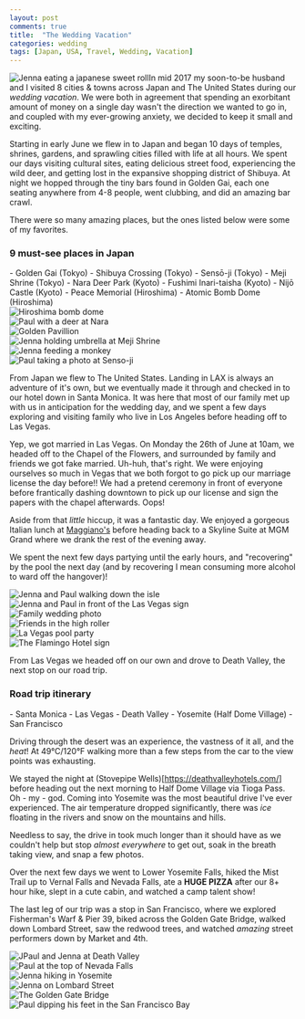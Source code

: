 ```yaml
---
layout: post
comments: true
title:  "The Wedding Vacation"
categories: wedding
tags: [Japan, USA, Travel, Wedding, Vacation]
---
```

<span class="image left"><img src="/images/wedding/japan-s01.png" alt="Jenna eating a japanese sweet roll" /></span>In mid 2017 my soon-to-be husband and I visited 8 cities & towns across Japan and The United States during our *wedding vacation*. We were both in agreement that spending an exorbitant amount of money on a single day wasn't the direction we wanted to go in, and coupled with my ever-growing anxiety, we decided to keep it small and exciting.

Starting in early June we flew in to Japan and began 10 days of temples, shrines, gardens, and sprawling cities filled with life at all hours. We spent our days visiting cultural sites, eating delicious street food, experiencing the wild deer, and getting lost in the expansive shopping district of Shibuya. At night we hopped through the tiny bars found in Golden Gai, each one seating anywhere from 4-8 people, went clubbing, and did an amazing bar crawl.

There were so many amazing places, but the ones listed below were some of my favorites.

<h3>9 must-see places in Japan</h3>
- Golden Gai (Tokyo)
- Shibuya Crossing (Tokyo)
- Sensō-ji (Tokyo)
- Meji Shrine (Tokyo)
- Nara Deer Park (Kyoto)
- Fushimi Inari-taisha (Kyoto)
- Nijō Castle (Kyoto)
- Peace Memorial (Hiroshima)
- Atomic Bomb Dome (Hiroshima)

<div class="box alt">
<div class="row uniform">
<div class="4u"><span class="image fit"><img src="/images/wedding/japan02.png" alt="Hiroshima bomb dome" /></span></div>
<div class="4u"><span class="image fit"><img src="/images/wedding/japan03.png" alt="Paul with a deer at Nara" /></span></div>
<div class="4u$"><span class="image fit"><img src="/images/wedding/japan04.png" alt="Golden Pavillion" /></span></div>
<div class="4u"><span class="image fit"><img src="/images/wedding/japan05.png" alt="Jenna holding umbrella at Meji Shrine" /></span></div>
<div class="4u"><span class="image fit"><img src="/images/wedding/japan06.png" alt="Jenna feeding a monkey" /></span></div>
<div class="4u$"><span class="image fit"><img src="/images/wedding/japan07.png" alt="Paul taking a photo at Senso-ji" /></span></div>
</div>
</div>

From Japan we flew to The United States. Landing in LAX is always an adventure of it's own, but we eventually made it through and checked in to our hotel down in Santa Monica. It was here that most of our family met up with us in anticipation for the wedding day, and we spent a few days exploring and visiting family who live in Los Angeles before heading off to Las Vegas.

Yep, we got married in Las Vegas. On Monday the 26th of June at 10am, we headed off to the Chapel of the Flowers, and surrounded by family and friends we got fake married. Uh-huh, that's right. We were enjoying ourselves so much in Vegas that we both forgot to go pick up our marriage license the day before!! We had a pretend ceremony in front of everyone before frantically dashing downtown to pick up our license and sign the papers with the chapel afterwards. Oops!

Aside from that *little* hiccup, it was a fantastic day. We enjoyed a gorgeous Italian lunch at [Maggiano's](https://www.maggianos.com/) before heading back to a Skyline Suite at MGM Grand where we drank the rest of the evening away.

We spent the next few days partying until the early hours, and "recovering" by the pool the next day (and by recovering I mean consuming more alcohol to ward off the hangover)!

<div class="box alt">
<div class="row uniform">
<div class="4u"><span class="image fit"><img src="/images/wedding/vegas01.png" alt="Jenna and Paul walking down the isle" /></span></div>
<div class="4u"><span class="image fit"><img src="/images/wedding/vegas02.png" alt="Jenna and Paul in front of the Las Vegas sign" /></span></div>
<div class="4u$"><span class="image fit"><img src="/images/wedding/vegas03.png" alt="Family wedding photo" /></span></div>
<div class="4u"><span class="image fit"><img src="/images/wedding/vegas04.png" alt="Friends in the high roller" /></span></div>
<div class="4u"><span class="image fit"><img src="/images/wedding/vegas05.png" alt="La Vegas pool party" /></span></div>
<div class="4u$"><span class="image fit"><img src="/images/wedding/vegas06.png" alt="The Flamingo Hotel sign" /></span></div>
</div>
</div>

From Las Vegas we headed off on our own and drove to Death Valley, the next stop on our road trip.

<h3>Road trip itinerary</h3>
- Santa Monica
- Las Vegas
- Death Valley
- Yosemite (Half Dome Village)
- San Francisco

Driving through the desert was an experience, the vastness of it all, and the *heat*! At 49°C/120°F walking more than a few steps from the car to the view points was exhausting.

We stayed the night at (Stovepipe Wells)[https://deathvalleyhotels.com/] before heading out the next morning to Half Dome Village via Tioga Pass. Oh - my - god. Coming into Yosemite was the most beautiful drive I've ever experienced. The air temperature dropped significantly, there was *ice* floating in the rivers and snow on the mountains and hills.

Needless to say, the drive in took much longer than it should have as we couldn't help but stop *almost everywhere* to get out, soak in the breath taking view, and snap a few photos.

Over the next few days we went to Lower Yosemite Falls, hiked the Mist Trail up to Vernal Falls and Nevada Falls, ate a **HUGE PIZZA** after our 8+ hour hike, slept in a cute cabin, and watched a camp talent show!

The last leg of our trip was a stop in San Francisco, where we explored Fisherman's Warf & Pier 39, biked across the Golden Gate Bridge, walked down Lombard Street, saw the redwood trees, and watched *amazing* street performers down by Market and 4th.

<div class="box alt">
<div class="row uniform">
<div class="4u"><span class="image fit"><img src="/images/wedding/rt01.png" alt="JPaul and Jenna at Death Valley" /></span></div>
<div class="4u"><span class="image fit"><img src="/images/wedding/rt02.png" alt="Paul at the top of Nevada Falls" /></span></div>
<div class="4u$"><span class="image fit"><img src="/images/wedding/rt03.png" alt="Jenna hiking in Yosemite" /></span></div>
<div class="4u"><span class="image fit"><img src="/images/wedding/rt04.png" alt="Jenna on Lombard Street" /></span></div>
<div class="4u"><span class="image fit"><img src="/images/wedding/rt05.png" alt="The Golden Gate Bridge" /></span></div>
<div class="4u$"><span class="image fit"><img src="/images/wedding/rt06.png" alt="Paul dipping his feet in the San Francisco Bay" /></span></div>
</div>
</div>
